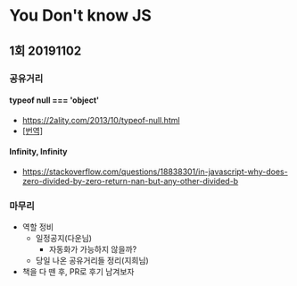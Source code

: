 # You Don't know JS

## 1회 20191102

### 공유거리

#### typeof null === 'object'

- https://2ality.com/2013/10/typeof-null.html
- [[번역]](https://github.com/FEDevelopers/tech.description/wiki/%E2%80%9Ctypeof-null%E2%80%9D%EC%9D%98-%EC%97%AD%EC%82%AC)

#### Infinity, Infinity

- https://stackoverflow.com/questions/18838301/in-javascript-why-does-zero-divided-by-zero-return-nan-but-any-other-divided-b

### 마무리

- 역할 정비
  - 일정공지(다운님)
    - 자동화가 가능하지 않을까?
  - 당일 나온 공유거리들 정리(지희님)
- 책을 다 뗀 후, PR로 후기 남겨보자
